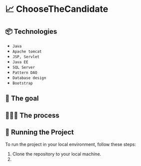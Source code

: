 <h1>📈 ChooseTheCandidate</h1>
<p></p>
<h2>📦 Technologies</h2>
<ul>
<li><code>Java</code></li>
<li><code>Apache tomcat</code></li>
<li><code>JSP, Servlet</code></li>
<li><code>Java EE</code></li>
<li><code>SQL Server</code></li>
<li><code>Pattern DAO</code></li>
<li><code>Database design</code></li>
<li><code>Bootstrap</code></li>
</ul>
<h2>🎯 The goal</h2>
<p></p>
<h2>👩🏽‍🍳 The process</h2>
<p></p>
<p></p>

<h2>🚦 Running the Project</h2>
<p>To run the project in your local environment, follow these steps:</p>
<ol>
  <li>Clone the repository to your local machine.</li>
  <li></li>
</ol>
